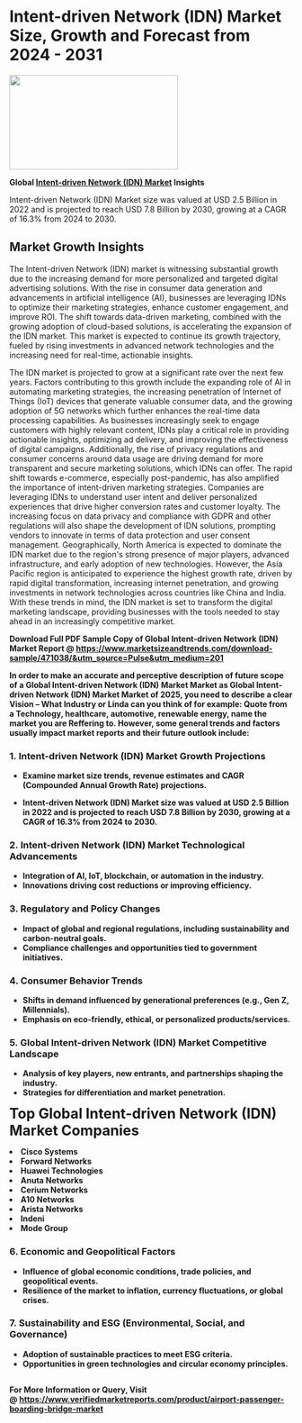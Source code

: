 <H1>Intent-driven Network (IDN) Market Size, Growth and Forecast from 2024 - 2031</H1><img class="aligncenter size-medium wp-image-584254" src="https://thirdeyenews.in/wp-content/uploads/2024/09/Global-Market-Research-300x168.jpeg" alt="" width="300" height="168" /><p><strong>Global&nbsp;<a href="https://www.marketsizeandtrends.com/download-sample/471038/&amp;utm_source=Pulse&amp;utm_medium=201">Intent-driven Network (IDN) Market</a> Insights</strong></p><p>Intent-driven Network (IDN) Market size was valued at USD 2.5 Billion in 2022 and is projected to reach USD 7.8 Billion by 2030, growing at a CAGR of 16.3% from 2024 to 2030.</p><p><h2>Market Growth Insights</h2> <p>The Intent-driven Network (IDN) market is witnessing substantial growth due to the increasing demand for more personalized and targeted digital advertising solutions. With the rise in consumer data generation and advancements in artificial intelligence (AI), businesses are leveraging IDNs to optimize their marketing strategies, enhance customer engagement, and improve ROI. The shift towards data-driven marketing, combined with the growing adoption of cloud-based solutions, is accelerating the expansion of the IDN market. This market is expected to continue its growth trajectory, fueled by rising investments in advanced network technologies and the increasing need for real-time, actionable insights.</p> <p><strong></strong></p> <p>The IDN market is projected to grow at a significant rate over the next few years. Factors contributing to this growth include the expanding role of AI in automating marketing strategies, the increasing penetration of Internet of Things (IoT) devices that generate valuable consumer data, and the growing adoption of 5G networks which further enhances the real-time data processing capabilities. As businesses increasingly seek to engage customers with highly relevant content, IDNs play a critical role in providing actionable insights, optimizing ad delivery, and improving the effectiveness of digital campaigns. Additionally, the rise of privacy regulations and consumer concerns around data usage are driving demand for more transparent and secure marketing solutions, which IDNs can offer. The rapid shift towards e-commerce, especially post-pandemic, has also amplified the importance of intent-driven marketing strategies. Companies are leveraging IDNs to understand user intent and deliver personalized experiences that drive higher conversion rates and customer loyalty. The increasing focus on data privacy and compliance with GDPR and other regulations will also shape the development of IDN solutions, prompting vendors to innovate in terms of data protection and user consent management. Geographically, North America is expected to dominate the IDN market due to the region's strong presence of major players, advanced infrastructure, and early adoption of new technologies. However, the Asia Pacific region is anticipated to experience the highest growth rate, driven by rapid digital transformation, increasing internet penetration, and growing investments in network technologies across countries like China and India. With these trends in mind, the IDN market is set to transform the digital marketing landscape, providing businesses with the tools needed to stay ahead in an increasingly competitive market. <p><strong></p><p><span class=""><strong>Download Full PDF Sample Copy of Global Intent-driven Network (IDN) Market Report</strong> @ <a href="https://www.marketsizeandtrends.com/download-sample/471038/&amp;utm_source=Pulse&amp;utm_medium=201" target="_blank">https://www.marketsizeandtrends.com/download-sample/471038/&amp;utm_source=Pulse&amp;utm_medium=201</a></span></p><p>In order to make an accurate and perceptive description of future scope of a Global&nbsp;Intent-driven Network (IDN) Market Market as Global&nbsp;Intent-driven Network (IDN) Market Market of 2025, you need to describe a clear Vision &ndash; What Industry or Linda can you think of for example: Quote from a Technology, healthcare, automotive, renewable energy, name the market you are Reffering to. However, some general trends and factors usually impact market reports and their future outlook include:</p><h3>1.&nbsp;<strong>Intent-driven Network (IDN) Market Growth Projections</strong></h3><ul><li>Examine market size trends, revenue estimates and CAGR (Compounded Annual Growth Rate) projections.</li><li><p>Intent-driven Network (IDN) Market size was valued at USD 2.5 Billion in 2022 and is projected to reach USD 7.8 Billion by 2030, growing at a CAGR of 16.3% from 2024 to 2030.</p></li></ul><h3>2.&nbsp;<strong>Intent-driven Network (IDN) Market Technological Advancements</strong></h3><ul><li>Integration of AI, IoT, blockchain, or automation in the industry.</li><li>Innovations driving cost reductions or improving efficiency.</li></ul><h3>3.&nbsp;<strong>Regulatory and Policy Changes</strong></h3><ul><li>Impact of global and regional regulations, including sustainability and carbon-neutral goals.</li><li>Compliance challenges and opportunities tied to government initiatives.</li></ul><h3>4.&nbsp;<strong>Consumer Behavior Trends</strong></h3><ul><li>Shifts in demand influenced by generational preferences (e.g., Gen Z, Millennials).</li><li>Emphasis on eco-friendly, ethical, or personalized products/services.</li></ul><h3>5.&nbsp;<strong>Global Intent-driven Network (IDN) Market Competitive Landscape</strong></h3><ul><li>Analysis of key players, new entrants, and partnerships shaping the industry.</li><li>Strategies for differentiation and market penetration.</li></ul><p data-pm-slice="1 1 []"><span style="color: inherit; font-family: inherit; font-size: 25px;">Top Global Intent-driven Network (IDN) Market Companies</span></p><div class="" data-test-id=""><p><li>Cisco Systems</li><li> Forward Networks</li><li> Huawei Technologies</li><li> Anuta Networks</li><li> Cerium Networks</li><li> A10 Networks</li><li> Arista Networks</li><li> Indeni</li><li> Mode Group</li></p></div><h3>6.&nbsp;<strong>Economic and Geopolitical Factors</strong></h3><ul><li>Influence of global economic conditions, trade policies, and geopolitical events.</li><li>Resilience of the market to inflation, currency fluctuations, or global crises.</li></ul><h3>7.&nbsp;<strong>Sustainability and ESG (Environmental, Social, and Governance)</strong></h3><ul><li>Adoption of sustainable practices to meet ESG criteria.</li><li>Opportunities in green technologies and circular economy principles.</li></ul><h2><strong style="font-size: 14px;">For More Information or Query, Visit @&nbsp;</strong><a style="background-color: #ffffff; font-size: 14px;" href="https://www.marketsizeandtrends.com/report/intent-driven-network-idn-market/" target="_blank">https://www.verifiedmarketreports.com/product/airport-passenger-boarding-bridge-market</a></h2>
